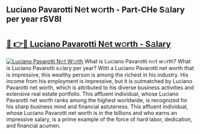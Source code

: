 ## Luciano Pavarotti N𝚎t w𝚘rth - Part-CHe S𝚊lary per year rSV8l

# <h2><a href="http://gc4579.nevu.top/?p=Luciano+Pavarotti">🔗 👉🔴 Luciano Pavarotti N𝚎t w𝚘rth - S𝚊lary</a></h2>

[![Luciano Pavarotti N𝚎t W𝚘rth](https://i.imgur.com/Oavwk0R.jpeg)](http://gc4579.nevu.top/?p=Luciano+Pavarotti)
What is Luciano Pavarotti n𝚎t w𝚘rth? What is Luciano Pavarotti s𝚊lary per year?
With a Luciano Pavarotti net worth that is impressive, this wealthy person is among the richest in his industry. His income from his employment is impressive, but it is outmatched by Luciano Pavarotti net worth, which is attributed to his diverse business activities and extensive real estate portfolio. This affluent individual, whose Luciano Pavarotti net worth ranks among the highest worldwide, is recognized for his sharp business mind and financial astuteness. This affluent individual, whose Luciano Pavarotti net worth is in the billions and who earns an impressive salary, is a prime example of the force of hard labor, dedication, and financial acumen.
